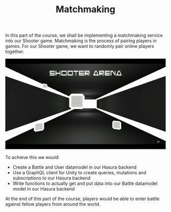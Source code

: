 ﻿---
title: "Matchmaking"
metaTitle: "Matchmaking with Hasura and Unity | Hasura GraphQL Tutorial"
metaDescription: "This tutorial covers how to set up a matchmaking service with Hasura and Unity"
---

In this part of the course, we shall be implementing a matchmaking service into our Shooter game.
Matchmaking is the process of pairing players in games. For our Shooter game, we want to randomly pair online players together.

![Matchmaking](./matchmaking/media/Matchmaking.gif)

To achieve this we would:
- Create a Battle and User datamodel in our Hasura backend
- Use a GraphQL client for Unity to create queries, mutations and subscriptions to our Hasura backend
- Write functions to actually get and put data into our Battle datamodel model in our Hasura backend

At the end of this part of the course, players would be able to enter battle against fellow players from around the world.
